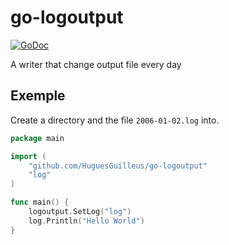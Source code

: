 # go-logoutput

[![GoDoc](https://godoc.org/github.com/HuguesGuilleus/go-logoutput?status.svg)](https://godoc.org/github.com/HuguesGuilleus/go-logoutput)

A writer that change output file every day

## Exemple

Create a directory and the file `2006-01-02.log` into.

```go
package main

import (
	"github.com/HuguesGuilleus/go-logoutput"
	"log"
)

func main() {
	logoutput.SetLog("log")
	log.Println("Hello World")
}
```

